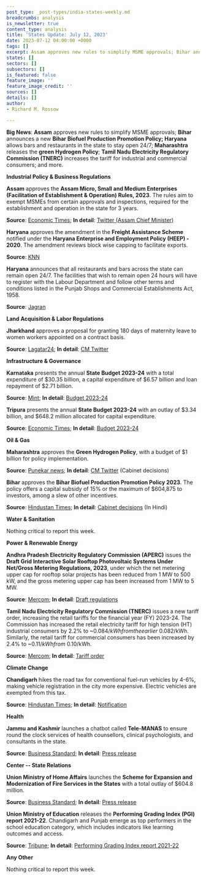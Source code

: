 ```yaml
---
post_type: _post-types/india-states-weekly.md
breadcrumbs: analysis
is_newsletter: true
content_type: analysis
title: 'States Update: July 12, 2023'
date: 2023-07-12 04:00:00 +0000
tags: []
excerpt: Assam approves new rules to simplify MSME approvals; Bihar announces a new Bihar Biofuel Production Promotion Policy; Haryana allows bars and restaurants in the state to stay open 24/7; Maharashtra releases the green Hydrogen Policy; Tamil Nadu Electricity Regulatory Commission (TNERC) increases the tariff for industrial and commercial consumers; and more.
states: []
sectors: []
subsectors: []
is_featured: false
feature_image: ''
feature_image_credit: ''
sources: []
details: []
author:
- Richard M. Rossow

---
```

**Big News**: **Assam** approves new rules to simplify MSME approvals; **Bihar** announces a new **Bihar Biofuel Production Promotion Policy; Haryana** allows bars and restaurants in the state to stay open 24/7; **Maharashtra** releases the **green Hydrogen Policy**; **Tamil Nadu Electricity Regulatory Commission (TNERC)** increases the tariff for industrial and commercial consumers; and more.

**Industrial Policy & Business Regulations**  

**Assam** approves the **Assam Micro, Small and Medium Enterprises (Facilitation of Establishment & Operation) Rules, 2023**. The rules aim to exempt MSMEs from certain approvals and inspections, required for the establishment and operation in the state for 3 years.

**Source**: [Economic Times](https://economictimes.indiatimes.com/news/india/assam-government-okays-provisions-for-smooth-setting-up-of-msmes/articleshow/101520439.cms); **In detail**: [Twitter (Assam Chief Minister)](https://twitter.com/himantabiswa/status/1676560498761027584?s=20)

**Haryana** approves the amendment in the **Freight Assistance Scheme** notified under the **Haryana Enterprise and Employment Policy (HEEP) - 2020**. The amendment reviews block wise capping to facilitate exports.

**Source**: [KNN](https://knnindia.co.in/news/newsdetails/state/haryana-to-offer-rs-25-lac-freight-subsidy-to-msmes-to-even-competitive-advantage-with-coastal-states)

**Haryana** announces that all restaurants and bars across the state can remain open 24/7. The facilities that wish to remain open 24 hours will have to register with the Labour Department and follow other terms and conditions listed in the Punjab Shops and Commercial Establishments Act, 1958.

**Source**: [Jagran](https://english.jagran.com/india/haryana-govt-allows-restaurants-bars-to-remain-open247-10086320)

**Land Acquisition & Labor Regulations**  

**Jharkhand** approves a proposal for granting 180 days of maternity leave to women workers appointed on a contract basis.

**Source**: [Lagatar24](https://lagatar24.com/jharkhand-cm-nod-to-maternity-leave-for-women-contractual-staff/166349/); **In detail**: [CM Twitter](https://twitter.com/JharkhandCMO/status/1676830972837502978)

**Infrastructure & Governance**  

**Karnataka** presents the annual **State Budget 2023-24** with a total expenditure of $30.35 billion, a capital expenditure of $6.57 billion and loan repayment of $2.71 billion.

**Source**: [Mint](https://www.livemint.com/news/india/karnataka-budget-2023-key-highlights-from-cm-siddaramaiahs-14th-budget-11688717093284.html); **In detail**: [Budget 2023-24](https://finance.karnataka.gov.in/info-2/2023-24+July/Budget+Volumes+2023-24+July/en)

**Tripura** presents the annual **State Budget 2023-24** with an outlay of $3.34 billion, and $648.2 million allocated for capital expenditure.

**Source**: [Economic Times](https://economictimes.indiatimes.com/news/india/bjp-led-government-in-tripura-presents-state-budget-for-2023-24-with-an-outlay-of-rs-27654-40-crore/articleshow/101579267.cms); **In detail**: [Budget 2023-24](https://tripura.gov.in/state-budget-page)

**Oil & Gas**  

**Maharashtra** approves the **Green Hydrogen Policy**, with a budget of $1 billion for policy implementation.

**Source**: [Punekar news](https://www.punekarnews.in/maharashtra-pioneers-green-hydrogen-with-approved-policy-of-rs-8500-crore-investment/); **In detail**: [CM Twitter](https://twitter.com/hashtag/%E0%A4%AE%E0%A4%82%E0%A4%A4%E0%A5%8D%E0%A4%B0%E0%A4%BF%E0%A4%AE%E0%A4%82%E0%A4%A1%E0%A4%B3_%E0%A4%A8%E0%A4%BF%E0%A4%B0%E0%A5%8D%E0%A4%A3%E0%A4%AF?src=hashtag_click) (Cabinet decisions)

**Bihar** approves the **Bihar Biofuel Production Promotion Policy 2023**. The policy offers a capital subsidy of 15% or the maximum of $604,875 to investors, among a slew of other incentives.

**Source**: [Hindustan Times](https://www.hindustantimes.com/cities/patna-news/bihar-cabinet-approves-biofuel-policy-offers-capital-subsidy-for-compressed-biogas-plants-extends-ethanol-policy-101688486270106.html); **In detail**: [Cabinet decisions](https://state.bihar.gov.in/cache/1/Smart%20City/Cabinet%20Decisions/dd04072023.pdf) (In Hindi)

**Water & Sanitation**  

Nothing critical to report this week.  

**Power & Renewable Energy**  

**Andhra Pradesh Electricity Regulatory Commission (APERC)** issues the **Draft Grid Interactive Solar Rooftop Photovoltaic Systems Under Net/Gross Metering Regulations, 2023**, under which the net metering upper cap for rooftop solar projects has been reduced from 1 MW to 500 kW, and the gross metering upper cap has been increased from 1 MW to 5 MW.

**Source**: [Mercom](https://www.mercomindia.com/andhra-pradesh-net-metering-cap-500-kw); **In detail**: [Draft regulations](https://aperc.gov.in/admin/upload/DraftSRTRegulation06062023.pdf)

**Tamil Nadu Electricity Regulatory Commission (TNERC)** issues a new tariff order, increasing the retail tariffs for the financial year (FY) 2023-24. The Commission has increased the retail electricity tariff for high tension (HT) industrial consumers by 2.2% to ~$0.084/kWh from the earlier ~$0.082/kWh. Similarly, the retail tariff for commercial consumers has been increased by 2.4% to ~$0.11/kWh from ~$0.10/kWh.

**Source**: [Mercom](https://www.mercomindia.com/tamil-nadu-hikes-retail-tariffs-fy24); **In detail**: [Tariff order](https://www.tnerc.gov.in/Orders/files/TO-Suo-motu%20O030720231556.pdf)

**Climate Change**

**Chandigarh** hikes the road tax for conventional fuel-run vehicles by 4-6%, making vehicle registration in the city more expensive. Electric vehicles are exempted from this tax.

**Source**: [Hindustan Times](https://www.hindustantimes.com/cities/chandigarh-news/chandigarh-administration-hikes-road-tax-for-vehicles-exempts-electric-vehicles-from-tax-101688766372693.html); **In detail**: [Notification](https://chdtransport.gov.in/sites/default/files/2023-07/revise%20MV%20Tax%20%281%29.pdf)

**Health**   

**Jammu and Kashmir** launches a chatbot called **Tele-MANAS** to ensure round the clock services of health counsellors, clinical psychologists, and consultants in the state.

**Source**: [Business Standard](https://www.business-standard.com/india-news/india-s-first-tele-manas-chat-bot-to-ensure-24x7-services-launched-in-j-k-123070500755_1.html); **In detail**: [Press release](https://www.jkinfonews.com/newsdet.aspx?q=80406)

**Center -- State Relations**  

**Union Ministry of Home Affairs** launches the **Scheme for Expansion and Modernization of Fire Services in the States** with a total outlay of $604.8 million.

**Source**: [Business Standard](https://www.business-standard.com/news-ani/national/mha-launches-rs-5000-cr-scheme-for-modernization-of-fire-services-in-states-123070600086_1.html); **In detail**: [Press release](https://pib.gov.in/PressReleaseIframePage.aspx?PRID=1937594)

**Union Ministry of Education** releases the **Performing Grading Index (PGI) report 2021-22**. Chandigarh and Punjab emerge as top performers in the school education category, which includes indicators like learning outcomes and access.

**Source**: [Tribune](https://www.tribuneindia.com/news/chandigarh/chandigarh-and-punjab-are-top-performers-in-school-education-523882); **In detail**: [Performing Grading Index report 2021-22](https://www.education.gov.in/sites/upload_files/mhrd/files/statistics-new/pgi-s.pdf)

**Any Other**

Nothing critical to report this week.
